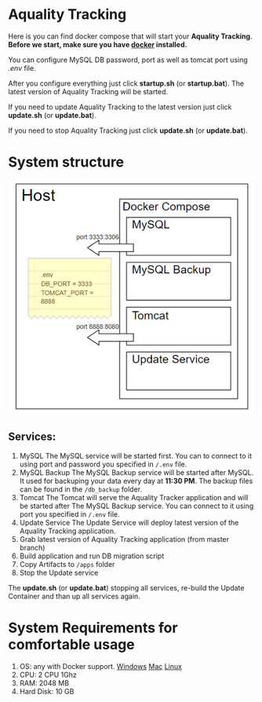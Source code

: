 # Aquality Tracking
Here is you can find  docker compose that will start your **Aquality Tracking**.
**Before we start, make sure you have [docker](https://www.docker.com) installed.**

You can configure MySQL DB password, port as well as tomcat port using *.env* file.

After you configure everything just click **startup.sh** (or **startup.bat**). 
The latest version of Aquality Tracking will be started.

If you need to update Aquality Tracking to the latest version just click **update.sh** (or **update.bat**).

If you need to stop Aquality Tracking just click **update.sh** (or **update.bat**).

# System structure
![ProjectStructure](ProjectStructure.png)

## Services:
1. MySQL
    The MySQL service will be started first. You can to connect to it using port and password you specified in `/.env` file.
2. MySQL Backup
    The MySQL Backup service will be started after MySQL. It used for backuping your data every day at **11:30 PM**. The backup files can be found in the `/db_backup` folder.
3. Tomcat
    The Tomcat will serve the Aquality Tracker application and will be started after The MySQL Backup service. You can connect to it using port you specified in `/.env` file.
4. Update Service
    The Update Service will deploy latest version of the Aquality Tracking application.
  1. Grab latest version of Aquality Tracking application (from master branch)
  2. Build application and run DB migration script
  3. Copy Artifacts to `/apps` folder
  4. Stop the Update service

The **update.sh** (or **update.bat**) stopping all services, re-build the Update Container and than up all services again. 

# System Requirements for comfortable usage
1. OS: any with Docker support. [Windows](https://docs.docker.com/docker-for-windows/install/#what-to-know-before-you-install) [Mac](https://docs.docker.com/docker-for-mac/install/#what-to-know-before-you-install) [Linux](https://docs.docker.com/install/)
2. CPU: 2 CPU 1Ghz
3. RAM: 2048 MB
4. Hard Disk: 10 GB